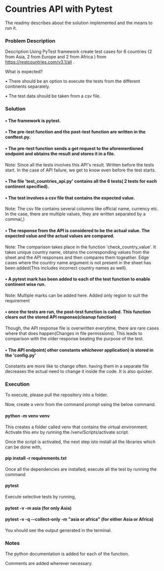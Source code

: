 
# Countries API with Pytest

The readmy describes about the solution implemented and the means to run it.

### Problem Description

Description
Using PyTest framework create test cases for 6 countries (2 from Asia, 2 from Europe
and 2 from Africa ) from  https://restcountries.com/v3.1/all .

What is expected?

•  There should be an option to execute the tests from the different continents
separately.

• The test data should be taken from a csv file.

### Solution

#### • The framework is pytest.

#### • The pre-test function and the post-test function are written in the conftest.py.

#### • The pre-test function sends a get request to the aforementioned endpoint and obtains the result and stores it in a file.

Note:  Since all the tests involves this API's result. Written before the tests start. In the case of API failure, we get to know even before the test starts.



#### • The file 'test_countries_api.py' contains all the 6 tests( 2 tests for each continent specified).

#### • The test involves a csv file that contains the expected value.

Note: The csv file contains several columns like official name, currency etc. In the case, there are multiple values, they are written separated by a comma(,)

#### • The response from the API is considered to be the actual value. The expected value and the actual values are compared.

 Note: The comparison takes place in the function 'check_country_value'. It takes unique country name, obtains the corresponding values from the sheet and the API responses and then compares them togeather.
 Edge cases where the country name argument is not present in the sheet has been added(This includes incorrect country names as well). 

#### • A pytest mark has been added to each of the test function to enable continent wise run.

Note: Multiple marks can be added here. Added only region to suit the requirement 

#### • once the tests are run, the post-test function is called. This function clears out the stored API response(cleanup function)

 Though, the API response file is overwritten everytime, there are rare cases where that does happen(Changes in file permissions). This leads to comparison with the older response beating the purpose of the test.

#### • The API endpoint( other constants whichever application) is stored in the 'config.py'

 Constants are more like to change often. having them in a separate file decreases the actual need to change it inside the code. It is also quicker.

### Execution

To execute, please pull the repository into a folder. 

Now, create a venv from the command prompt using the below command.

#### python -m venv venv

This creates a folder called venv that contains the virtual environment. Activate this env by running the /venv/Scripts/activate script.

Once the script is activated, the next step isto install all the libraries which can be done with,

#### pip install -r requirements.txt

Once all the dependencies are installed, execute all the test by running the command 
#### pytest

Execute selective tests by running,
#### pytest -v -m asia (for only Asia)

#### pytest -v -q --collect-only -m "asia or africa" (for either Asia or Africa)

You should see the output generated in the terminal.

### Notes

The python documentation is added for each of the function.

Comments are added wherever necessary.



